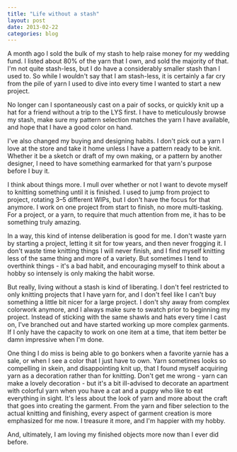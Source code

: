 ```yaml
---
title: "Life without a stash"
layout: post
date: 2013-02-22
categories: blog
---
```


A month ago I sold the bulk of my stash to help raise money for my wedding fund. I listed about 80% of the yarn that I own, and sold the majority of that. I'm not quite stash-less, but I do have a considerably smaller stash than I used to. So while I wouldn't say that I am stash-less, it is certainly a far cry from the pile of yarn I used to dive into every time I wanted to start a new project.

No longer can I spontaneously cast on a pair of socks, or quickly knit up a hat for a friend without a trip to the LYS first. I have to meticulously browse my stash, make sure my pattern selection matches the yarn I have available, and hope that I have a good color on hand.

I've also changed my buying and designing habits. I don't pick out a yarn I love at the store and take it home unless I have a pattern ready to be knit. Whether it be a sketch or draft of my own making, or a pattern by another designer, I need to have something earmarked for that yarn's purpose before I buy it.

I think about things more. I mull over whether or not I want to devote myself to knitting something until it is finished. I used to jump from project to project, rotating 3–5 different WIPs, but I don't have the focus for that anymore. I work on one project from start to finish, no more multi-tasking. For a project, or a yarn, to require that much attention from me, it has to be something truly amazing.

In a way, this kind of intense deliberation is good for me. I don't waste yarn by starting a project, letting it sit for tow years, and then never frogging it. I don't waste time knitting things I will never finish, and I find myself knitting less of the same thing and more of a variety. But sometimes I tend to overthink things - it's a bad habit, and encouraging myself to think about a hobby so intensely is only making the habit worse.

But really, living without a stash is kind of liberating. I don't feel restricted to only knitting projects that I have yarn for, and I don't feel like I can't buy something a little bit nicer for a large project. I don't shy away from complex colorwork anymore, and I always make sure to swatch prior to beginning my project. Instead of sticking with the same shawls and hats every time I cast on, I've branched out and have started working up more complex garments. If I only have the capacity to work on one item at a time, that item better be damn impressive when I'm done.

One thing I do miss is being able to go bonkers when a favorite yarnie has a sale, or when I see a color that I just have to own. Yarn sometimes looks so compelling in skein, and disappointing knit up, that I found myself acquiring yarn as a decoration rather than for knitting. Don't get me wrong - yarn can make a lovely decoration - but it's a bit ill-advised to decorate an apartment with colorful yarn when you have a cat and a puppy who like to eat everything in sight. It's less about the look of yarn and more about the craft that goes into creating the garment. From the yarn and fiber selection to the actual knitting and finishing, every aspect of garment creation is more emphasized for me now. I treasure it more, and I'm happier with my hobby.

And, ultimately, I am loving my finished objects more now than I ever did before.